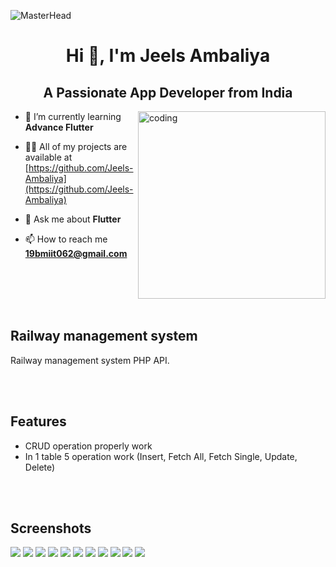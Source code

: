 ![MasterHead](https://cdn.go2topit.com/assets/img/service-details/17_Mobile%20App%20Development.gif)
<h1 align="center">Hi 👋, I'm Jeels Ambaliya</h1>
<h2 align="center">A Passionate App Developer from India</h2>
<img align="right" alt="coding" width="300" src="https://media2.giphy.com/media/qgQUggAC3Pfv687qPC/giphy.gif">

- 🌱 I’m currently learning **Advance Flutter**

- 👨‍💻 All of my projects are available at [https://github.com/Jeels-Ambaliya](https://github.com/Jeels-Ambaliya)

- 💬 Ask me about **Flutter**

- 📫 How to reach me **19bmiit062@gmail.com**

<br /><br /><br /><br />

## Railway management system

Railway management system PHP API.
 
<br /><br />


## Features

- CRUD operation properly work
- In 1 table 5 operation work (Insert, Fetch All, Fetch Single, Update, Delete)

<br /><br />


## Screenshots

<img src = "https://github.com/Jeels-Ambaliya/railway_management_system_api/assets/123535768/bc21e95c-5bc1-4196-9cac-8ab6127facb9" >
<img src = "https://github.com/Jeels-Ambaliya/railway_management_system_api/assets/123535768/f69adb6d-07d3-434e-bfea-7598654988b4" >
<img src = "https://github.com/Jeels-Ambaliya/railway_management_system_api/assets/123535768/b8d4ca70-67c4-4bad-9bef-4c9772ef49c2" >
<img src = "https://github.com/Jeels-Ambaliya/railway_management_system_api/assets/123535768/9a36ce66-7cee-4412-b717-d20d3ab6628a" >
<img src = "https://github.com/Jeels-Ambaliya/railway_management_system_api/assets/123535768/c352dcd5-3e4f-45ef-9b84-c08df690a010" >
<img src = "https://github.com/Jeels-Ambaliya/railway_management_system_api/assets/123535768/fd4d9790-c19c-4679-aea7-3c910a5fa08b" >
<img src = "https://github.com/Jeels-Ambaliya/railway_management_system_api/assets/123535768/738a1717-6b40-41f7-86ab-40775f4272d4" >
<img src = "https://github.com/Jeels-Ambaliya/railway_management_system_api/assets/123535768/8d5be45d-8cca-45cb-9815-2020c687ab11" >
<img src = "https://github.com/Jeels-Ambaliya/railway_management_system_api/assets/123535768/3468cc3c-5b69-40c4-b900-22d48fa1ea3e" >
<img src = "https://github.com/Jeels-Ambaliya/railway_management_system_api/assets/123535768/42f49810-9dee-48df-aa0a-24404e5e2287" >
<img src = "https://github.com/Jeels-Ambaliya/railway_management_system_api/assets/123535768/683b3d2f-15c9-42a1-8789-20a05877d222" >
